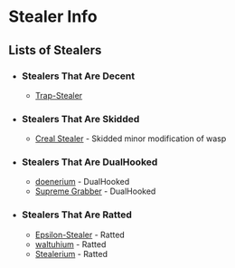 # Stealer Info
## Lists of Stealers
- ### Stealers That Are Decent
  - [Trap-Stealer](https://github.com/TheCuteOwl/Trap-Stealer) 
- ### Stealers That Are Skidded
  - [Creal Stealer](https://github.com/Ayhuuu/Creal-Stealer/) - Skidded minor modification of wasp

- ### Stealers That Are DualHooked 
  - [doenerium](https://github.com/doenerium69/doenerium) - DualHooked
  - [Supreme Grabber](https://github.com/real-fbdn/Supreme-Grabber) - DualHooked
- ### Stealers That Are Ratted 
  - [Epsilon-Stealer](https://github.com/IWcommunityFR/Epsilon-Stealer) - Ratted
  - [waltuhium](https://github.com/waltuhium23/waltuhium) - Ratted
  - [Stealerium](https://github.com/Rmejia39/Stealerium) - Ratted

